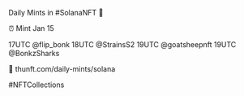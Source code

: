 Daily Mints in #SolanaNFT 🚀

⏰ Mint Jan 15

17UTC @flip_bonk
18UTC @StrainsS2
19UTC @goatsheepnft
19UTC @BonkzSharks

🔗 thunft.com/daily-mints/solana

#NFTCollections